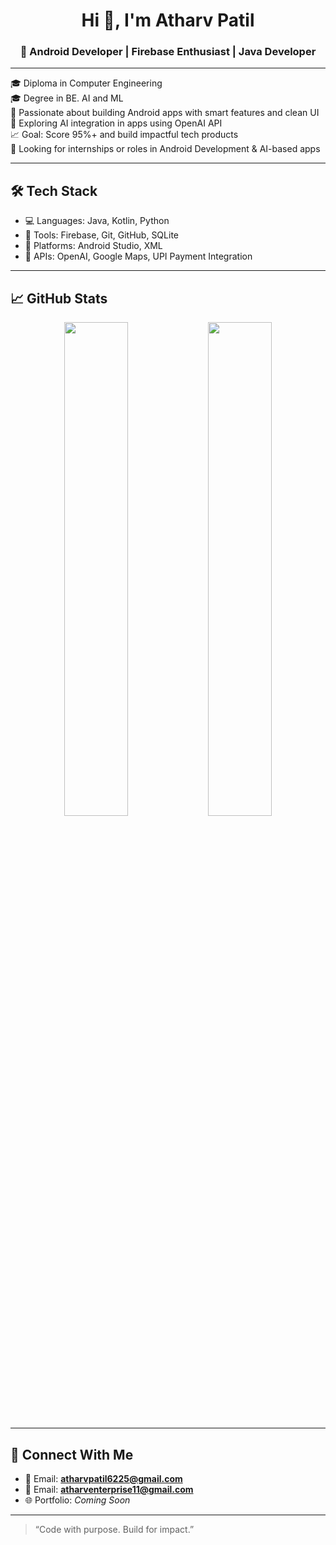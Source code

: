 <h1 align="center">Hi 👋, I'm Atharv Patil</h1>
<h3 align="center">🚀 Android Developer | Firebase Enthusiast | Java Developer </h3>

---

🎓 Diploma in Computer Engineering    
🎓 Degree in BE. AI and ML   
📱 Passionate about building Android apps with smart features and clean UI  
🤖 Exploring AI integration in apps using OpenAI API  
📈 Goal: Score 95%+ and build impactful tech products  
💼 Looking for internships or roles in Android Development & AI-based apps

---

## 🛠️ Tech Stack
- 💻 Languages: Java, Kotlin, Python  
- 🔧 Tools: Firebase, Git, GitHub, SQLite  
- 📲 Platforms: Android Studio, XML  
- 🤖 APIs: OpenAI, Google Maps, UPI Payment Integration

---

## 📈 GitHub Stats

<p align="center">
  <img src="https://github-readme-stats.vercel.app/api?username=Atharv-Patil-dev&show_icons=true&theme=radical" width="45%" />
  <img src="https://github-readme-streak-stats.herokuapp.com/?user=Atharv-Patil-dev&theme=radical" width="45%" />
</p>

---

## 🔗 Connect With Me

- 📧 Email: **atharvpatil6225@gmail.com**
- 📧 Email: **atharventerprise11@gmail.com**
- 🌐 Portfolio: _Coming Soon_

---

> “Code with purpose. Build for impact.”

